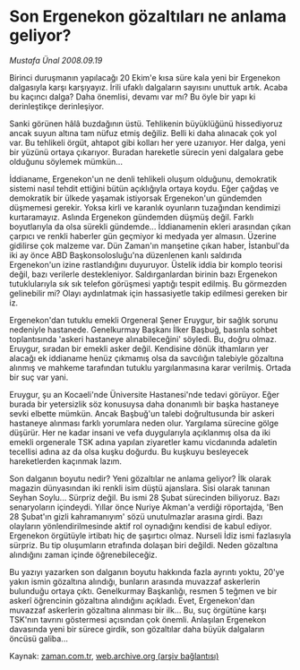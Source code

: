 # Son Ergenekon gözaltıları ne anlama geliyor?

*Mustafa Ünal 2008.09.19*

<tr><td class="metin" colspan="2" style="padding-top: 20px; padding-left: 5px; padding-right: 10px;">Birinci duruşmanın yapılacağı 20 Ekim'e kısa süre kala yeni bir Ergenekon dalgasıyla karşı karşıyayız. İrili ufaklı dalgaların sayısını unuttuk artık. Acaba bu kaçıncı dalga? Daha önemlisi, devamı var mı? Bu öyle bir yapı ki derinleştikçe derinleşiyor.</td></tr><tr><td class="metin" colspan="2" style="padding-top: 20px; padding-left: 5px; padding-right: 10px;"><p>Sanki görünen hâlâ buzdağının üstü. Tehlikenin büyüklüğünü hissediyoruz ancak suyun altına tam nüfuz etmiş değiliz. Belli ki daha alınacak çok yol var. Bu tehlikeli örgüt, ahtapot gibi kolları her yere uzanıyor. Her dalga, yeni bir yüzünü ortaya çıkarıyor. Buradan hareketle sürecin yeni dalgalara gebe olduğunu söylemek mümkün... 
<p>İddianame, Ergenekon'un ne denli tehlikeli oluşum olduğunu, demokratik sistemi nasıl tehdit ettiğini bütün açıklığıyla ortaya koydu. Eğer çağdaş ve demokratik bir ülkede yaşamak istiyorsak Ergenekon'un gündemden düşmemesi gerekir. Yoksa kirli ve karanlık oyunların tuzağından kendimizi kurtaramayız. Aslında Ergenekon gündemden düşmüş değil. Farklı boyutlarıyla da olsa sürekli gündemde... İddianamenin ekleri arasından çıkan çarpıcı ve renkli haberler gün geçmiyor ki medyada yer almasın. Üzerine gidilirse çok malzeme var. Dün Zaman'ın manşetine çıkan haber, İstanbul'da iki ay önce ABD Başkonsolosluğu'na düzenlenen kanlı saldırıda Ergenekon'un izine rastlandığını duyuruyor. Üstelik iddia bir komplo teorisi değil, bazı verilerle destekleniyor. Saldırganlardan birinin bazı Ergenekon tutuklularıyla sık sık telefon görüşmesi yaptığı tespit edilmiş. Bu görmezden gelinebilir mi? Olayı aydınlatmak için hassasiyetle takip edilmesi gereken bir iz. 
<p>Ergenekon'dan tutuklu emekli Orgeneral Şener Eruygur, bir sağlık sorunu nedeniyle hastanede. Genelkurmay Başkanı İlker Başbuğ, basınla sohbet toplantısında 'askeri hastaneye alınabileceğini' söyledi. Bu, doğru olmaz. Eruygur, sıradan bir emekli asker değil. Kendisine dönük ithamların yer alacağı ek iddianame henüz çıkmamış olsa da savcılığın talebiyle gözaltına alınmış ve mahkeme tarafından tutuklu yargılanmasına karar verilmiş. Ortada bir suç var yani. 
<p>Eruygur, şu an Kocaeli'nde Üniversite Hastanesi'nde tedavi görüyor. Eğer burada bir yetersizlik söz konusuysa daha donanımlı bir başka hastaneye sevki elbette mümkün. Ancak Başbuğ'un talebi doğrultusunda bir askeri hastaneye alınması farklı yorumlara neden olur. Yargılama sürecine gölge düşürür. Her ne kadar insani ve vefa duygularıyla açıklanmış olsa da iki emekli orgenerale TSK adına yapılan ziyaretler kamu vicdanında adaletin tecellisi adına az da olsa kuşku doğurdu. Bu kuşkuyu besleyecek hareketlerden kaçınmak lazım. 
<p>Son dalganın boyutu nedir? Yeni gözaltılar ne anlama geliyor? İlk olarak magazin dünyasından iki renkli isim düştü ajanslara. Sisi olarak tanınan Seyhan Soylu... Sürpriz değil. Bu ismi 28 Şubat sürecinden biliyoruz. Bazı senaryoların içindeydi. Yıllar önce Nuriye Akman'a verdiği röportajda, 'Ben 28 Şubat'ın gizli kahramanıyım' sözü unutulmazlar arasına girdi. Bazı olayların yönlendirilmesinde aktif rol oynadığını kendisi de kabul ediyor. Ergenekon örgütüyle irtibatı hiç de şaşırtıcı olmaz. Nurseli İdiz ismi fazlasıyla sürpriz. Bu tip oluşumların etrafında dolaşan biri değildi. Neden gözaltına alındığını zaman içinde öğrenebileceğiz. 
<p>Bu yazıyı yazarken son dalganın boyutu hakkında fazla ayrıntı yoktu, 20'ye yakın ismin gözaltına alındığı, bunların arasında muvazzaf askerlerin bulunduğu ortaya çıktı. Genelkurmay Başkanlığı, resmen 5 teğmen ve bir askerî öğrencinin gözaltına alındığını açıkladı. Evet, Ergenekon'dan muvazzaf askerlerin gözaltına alınması bir ilk... Bu, suç örgütüne karşı TSK'nın tavrını göstermesi açısından çok önemli. Anlaşılan Ergenekon davasında yeni bir sürece girdik, son gözaltılar daha büyük dalgaların öncüsü galiba... <br/></p></p></p></p></p></p></td></tr>

Kaynak: [zaman.com.tr](http://zaman.com.tr/yazar.do?yazino=739988), [web.archive.org (arşiv bağlantısı)](http://web.archive.org/web/20081028213922/http://www.zaman.com.tr:80/yazar.do?yazino=739988)
